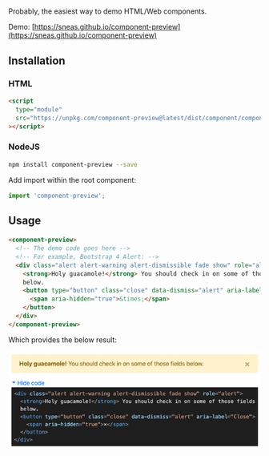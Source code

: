 # <component-preview>

Probably, the easiest way to demo HTML/Web components.

Demo: [https://sneas.github.io/component-preview](https://sneas.github.io/component-preview)

## Installation

### HTML

```html
<script
  type="module"
  src="https://unpkg.com/component-preview@latest/dist/component/component.esm.js"
></script>
```

### NodeJS

```sh
npm install component-preview --save
```

Add import within the root component:

```js
import 'component-preview';
```

## Usage

```html
<component-preview>
  <!-- The demo code goes here -->
  <!-- For example, Bootstrap 4 Alert: -->
  <div class="alert alert-warning alert-dismissible fade show" role="alert">
    <strong>Holy guacamole!</strong> You should check in on some of those fields
    below.
    <button type="button" class="close" data-dismiss="alert" aria-label="Close">
      <span aria-hidden="true">&times;</span>
    </button>
  </div>
</component-preview>
```

Which provides the below result:

![Preview of Bootstrap 4 Alert Component](docs/bootstra-alert.png)
